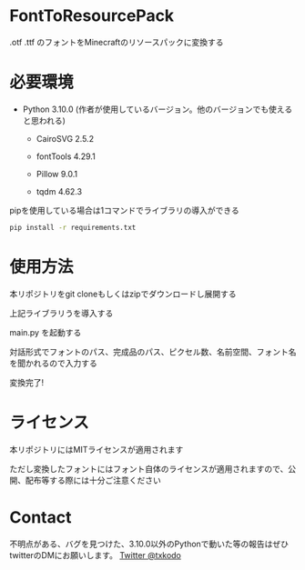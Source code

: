 # FontToResourcePack
.otf .ttf のフォントをMinecraftのリソースパックに変換する


# 必要環境
* Python 3.10.0 (作者が使用しているバージョン。他のバージョンでも使えると思われる)

  * CairoSVG 2.5.2

  * fontTools 4.29.1

  * Pillow 9.0.1

  * tqdm 4.62.3

pipを使用している場合は1コマンドでライブラリの導入ができる
```bash
pip install -r requirements.txt
```

# 使用方法
本リポジトリをgit cloneもしくはzipでダウンロードし展開する

上記ライブラリうを導入する

main.py を起動する

対話形式でフォントのパス、完成品のパス、ピクセル数、名前空間、フォント名を聞かれるので入力する

変換完了!

# ライセンス
本リポジトリにはMITライセンスが適用されます

ただし変換したフォントにはフォント自体のライセンスが適用されますので、公開、配布等する際には十分ご注意ください

# Contact
不明点がある、バグを見つけた、3.10.0以外のPythonで動いた等の報告はぜひtwitterのDMにお願いします。
[Twitter @txkodo](https://mobile.twitter.com/txkodo)
